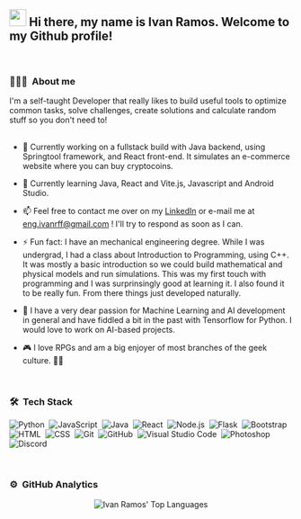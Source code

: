 <h2><img src="https://github.com/abdoachhoubi/abdoachhoubi/blob/main/gifs/Hi.gif" width="30"> Hi there, my name is Ivan Ramos. Welcome to my Github profile!</h2>
<br/>

### 👨🏻‍💻 &nbsp;About me

I'm a self-taught Developer that really likes to build useful tools to optimize common tasks, solve challenges, create solutions and calculate random stuff so you don't need to!
<br/>
<br/>

- 🔭 Currently working on a fullstack build with Java backend, using Springtool framework, and React front-end. It simulates an e-commerce website where you can buy cryptocoins.

- 🌱 Currently learning Java, React and Vite.js, Javascript and Android Studio.
<!-- - 👯 I’m looking to collaborate on ... -->
<!-- - 🤔 I’m looking for help with ... -->
<!-- - 💬 Ask me about ... -->
- 📫 Feel free to contact me over on my [LinkedIn](https://www.linkedin.com/in/ivanrff/) or e-mail me at eng.ivanrff@gmail.com ! I'll try to respond as soon as I can.

- ⚡ Fun fact: I have an mechanical engineering degree. While I was undergrad, I had a class about Introduction to Programming, using C++. It was mostly a basic introduction so we could build mathematical and physical models and run simulations. This was my first touch with programming and I was surprinsingly good at learning it. I also found it to be really fun. From there things just developed naturally.

- 🧠 I have a very dear passion for Machine Learning and AI development in general and have fiddled a bit in the past with Tensorflow for Python. I would love to work on AI-based projects.

- 🎮 I love RPGs and am a big enjoyer of most branches of the geek culture. 🧙‍♂️
<br/>

### 🛠 &nbsp;Tech Stack

![Python](https://img.shields.io/badge/-Python-1A3057?style=flat&logo=python)&nbsp;
![JavaScript](https://img.shields.io/badge/-JavaScript-1A3057?style=flat&logo=javascript)&nbsp;
![Java](https://img.shields.io/badge/-Java-1A3057?style=flat&logo=Java&logoColor=FFA518)&nbsp;
![React](https://img.shields.io/badge/-React-1A3057?style=flat&logo=react)&nbsp;
![Node.js](https://img.shields.io/badge/-Node.js-1A3057?style=flat&logo=node.js)&nbsp;
![Flask](https://img.shields.io/badge/-Flask-1A3057?style=flat&logo=flask)&nbsp;
![Bootstrap](https://img.shields.io/badge/-Bootstrap-1A3057?style=flat&logo=bootstrap&logoColor=563D7C)\
![HTML](https://img.shields.io/badge/-HTML-1A3057?style=flat&logo=HTML5)&nbsp;
![CSS](https://img.shields.io/badge/-CSS-1A3057?style=flat&logo=CSS3&logoColor=1572B6)&nbsp;
![Git](https://img.shields.io/badge/-Git-1A3057?style=flat&logo=git)&nbsp;
![GitHub](https://img.shields.io/badge/-GitHub-1A3057?style=flat&logo=github)&nbsp;
![Visual Studio Code](https://img.shields.io/badge/-Visual%20Studio%20Code-1A3057?style=flat&logo=visual-studio-code&logoColor=007ACC)&nbsp;
![Photoshop](https://img.shields.io/badge/-Photoshop-1A3057?style=flat&logo=adobe-photoshop)&nbsp;
![Discord](https://img.shields.io/badge/-Discord.js-1A3057?style=flat&logo=discord)&nbsp;

<br/>

### ⚙️ &nbsp;GitHub Analytics

<p align="center">
<img src="https://github-readme-stats.vercel.app/api/top-langs/?username=ivanrff&layout=compact&theme=algolia&bg_color=0A0A0A" alt="Ivan Ramos' Top Languages"/>
</p>
